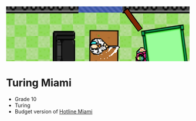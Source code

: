 ![Turing Miami](banner.png)

# Turing Miami

- Grade 10
- Turing
- Budget version of [Hotline Miami](https://store.steampowered.com/app/219150/Hotline_Miami/)
